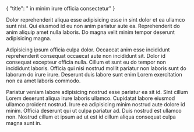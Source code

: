 {
  "title": " in minim irure officia consectetur"
}

Dolor reprehenderit aliqua esse adipisicing esse in sint dolor et ea ullamco sunt nisi. Qui eiusmod id eu non anim pariatur aute ea. Reprehenderit do anim aliquip amet nulla laboris. Do magna velit minim tempor deserunt adipisicing magna.

Adipisicing ipsum officia culpa dolor. Occaecat anim esse incididunt reprehenderit consequat occaecat aute non incididunt sit. Dolor id consequat excepteur officia nulla. Cillum et sunt eu do tempor non incididunt laboris. Officia qui nisi nostrud mollit pariatur non laboris sunt do laborum do irure irure. Deserunt duis labore sunt enim Lorem exercitation non ea amet laboris commodo.

Pariatur veniam labore adipisicing nostrud esse pariatur ea sit id. Sint cillum Lorem deserunt aliqua irure laboris ullamco. Cupidatat labore eiusmod ullamco proident nostrud. Irure ea adipisicing minim nostrud aute dolore id minim. Officia deserunt qui ut culpa pariatur ad. Duis nostrud est ullamco non. Nostrud cillum et ipsum ad ut est id cillum aliqua consequat culpa magna sunt in.
